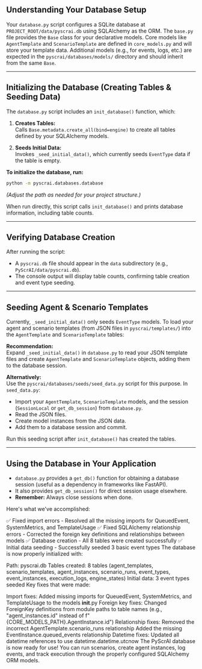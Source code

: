 ## Understanding Your Database Setup

Your `database.py` script configures a SQLite database at `PROJECT_ROOT/data/pyscrai.db` using SQLAlchemy as the ORM. The `base.py` file provides the `Base` class for your declarative models. Core models like `AgentTemplate` and `ScenarioTemplate` are defined in `core_models.py` and will store your template data. Additional models (e.g., for events, logs, etc.) are expected in the `pyscrai/databases/models/` directory and should inherit from the same `Base`.

---

## Initializing the Database (Creating Tables & Seeding Data)

The `database.py` script includes an `init_database()` function, which:

1. **Creates Tables:**  
    Calls `Base.metadata.create_all(bind=engine)` to create all tables defined by your SQLAlchemy models.

2. **Seeds Initial Data:**  
    Invokes `_seed_initial_data()`, which currently seeds `EventType` data if the table is empty.

**To initialize the database, run:**

```bash
python -m pyscrai.databases.database
```
*(Adjust the path as needed for your project structure.)*

When run directly, this script calls `init_database()` and prints database information, including table counts.

---

## Verifying Database Creation

After running the script:

- A `pyscrai.db` file should appear in the `data` subdirectory (e.g., `PyScrAI/data/pyscrai.db`).
- The console output will display table counts, confirming table creation and event type seeding.

---

## Seeding Agent & Scenario Templates

Currently, `_seed_initial_data()` only seeds `EventType` models. To load your agent and scenario templates (from JSON files in `pyscrai/templates/`) into the `AgentTemplate` and `ScenarioTemplate` tables:

**Recommendation:**  
Expand `_seed_initial_data()` in `database.py` to read your JSON template files and create `AgentTemplate` and `ScenarioTemplate` objects, adding them to the database session.

**Alternatively:**  
Use the `pyscrai/databases/seeds/seed_data.py` script for this purpose. In `seed_data.py`:

- Import your `AgentTemplate`, `ScenarioTemplate` models, and the session (`SessionLocal` or `get_db_session`) from `database.py`.
- Read the JSON files.
- Create model instances from the JSON data.
- Add them to a database session and commit.

Run this seeding script after `init_database()` has created the tables.

---

## Using the Database in Your Application

- `database.py` provides a `get_db()` function for obtaining a database session (useful as a dependency in frameworks like FastAPI).
- It also provides `get_db_session()` for direct session usage elsewhere.
- **Remember:** Always close sessions when done.





Here's what we've accomplished:

✅ Fixed import errors - Resolved all the missing imports for QueuedEvent, SystemMetrics, and TemplateUsage
✅ Fixed SQLAlchemy relationship errors - Corrected the foreign key definitions and relationships between models
✅ Database creation - All 8 tables were created successfully
✅ Initial data seeding - Successfully seeded 3 basic event types
The database is now properly initialized with:

Path: pyscrai.db
Tables created: 8 tables (agent_templates, scenario_templates, agent_instances, scenario_runs, event_types, event_instances, execution_logs, engine_states)
Initial data: 3 event types seeded
Key fixes that were made:

Import fixes: Added missing imports for QueuedEvent, SystemMetrics, and TemplateUsage to the models __init__.py
Foreign key fixes: Changed ForeignKey definitions from module paths to table names (e.g., "agent_instances.id" instead of f"{CORE_MODELS_PATH}.AgentInstance.id")
Relationship fixes:
Removed the incorrect AgentTemplate.scenario_runs relationship
Added the missing EventInstance.queued_events relationship
Datetime fixes: Updated all datetime references to use datetime.datetime.utcnow
The PyScrAI database is now ready for use! You can run scenarios, create agent instances, log events, and track execution through the properly configured SQLAlchemy ORM models.